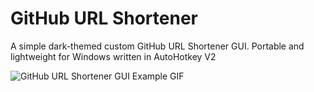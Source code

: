 # GitHub URL Shortener
A simple dark-themed custom GitHub URL Shortener GUI. Portable and lightweight for Windows written in AutoHotkey V2

![GitHub URL Shortener GUI Example GIF](https://i.imgur.com/6BWnLAk.gif)

